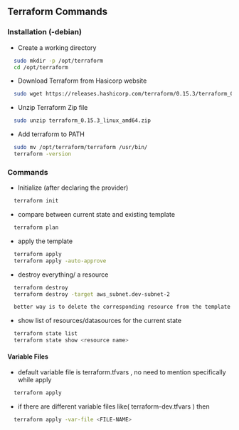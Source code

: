 
## Terraform Commands
### Installation (-debian)
- Create a working directory
```bash
  sudo mkdir -p /opt/terraform
  cd /opt/terraform 
```
- Download Terraform from Hasicorp website
```bash
  sudo wget https://releases.hashicorp.com/terraform/0.15.3/terraform_0.15.3_linux_amd64.zip
```

- Unzip Terraform Zip file
```bash
  sudo unzip terraform_0.15.3_linux_amd64.zip
```

- Add terraform to PATH
```bash
  sudo mv /opt/terraform/terraform /usr/bin/
  terraform -version
```
### Commands
- Initialize (after declaring the provider)

```bash
  terraform init
```
- compare between current state and existing template
```bash
  terraform plan
```    
- apply the template 

```bash
  terraform apply
  terraform apply -auto-approve
```
- destroy everything/ a resource 

```bash
  terraform destroy
  terraform destroy -target aws_subnet.dev-subnet-2

  better way is to delete the corresponding resource from the template and apply Terraform config file
```
- show list of resources/datasources for the current state

```bash
  terraform state list
  terraform state show <resource name>
```
#### Variable Files
- default variable file is terraform.tfvars , no need to mention specifically while apply

```bash
  terraform apply
```
- if there are different variable files like( terraform-dev.tfvars ) then

```bash
  terraform apply -var-file <FILE-NAME>
```
